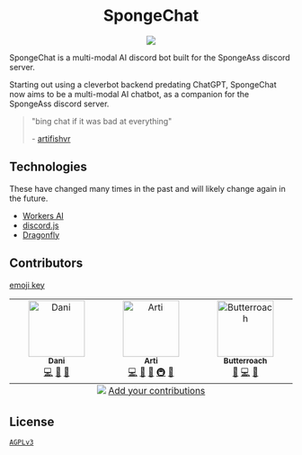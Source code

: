 <!-- markdownlint-disable -->
<h1 align="center">SpongeChat</h1>
<p align="center">
  <a href="https://skillicons.dev">
    <img src="https://skillicons.dev/icons?i=discordjs,cloudflare,bun" />
  </a>
</p>
<!-- markdownlint-restore -->
SpongeChat is a multi-modal AI discord bot built for the SpongeAss discord server.

Starting out using a cleverbot backend predating ChatGPT, SpongeChat now aims to be a multi-modal AI chatbot, as a companion for the SpongeAss discord server.

> "bing chat if it was bad at everything"
>
> \- [artifishvr](https://github.com/artifishvr)

## Technologies

These have changed many times in the past and will likely change again in the future.

- [Workers AI](https://ai.cloudflare.com/)
- [discord.js](https://discord.js.org)
- [Dragonfly](https://www.dragonflydb.io/)

## Contributors

[emoji key](https://allcontributors.org/docs/en/emoji-key)

<!-- ALL-CONTRIBUTORS-LIST:START - Do not remove or modify this section -->
<!-- prettier-ignore-start -->
<!-- markdownlint-disable -->
<table>
  <tbody>
    <tr>
      <td align="center" valign="top" width="14.28%"><a href="https://www.danny.works/"><img src="https://avatars.githubusercontent.com/u/28845225?v=4?s=100" width="100px;" alt="Dani"/><br /><sub><b>Dani</b></sub></a><br /><a href="https://github.com/spongedsc/SpongeChat/commits?author=daniwasonline" title="Code">💻</a> <a href="#ideas-daniwasonline" title="Ideas, Planning, & Feedback">🤔</a> <a href="https://github.com/spongedsc/SpongeChat/pulls?q=is%3Apr+reviewed-by%3Adaniwasonline" title="Reviewed Pull Requests">👀</a></td>
      <td align="center" valign="top" width="14.28%"><a href="https://github.com/artifishvr"><img src="https://avatars.githubusercontent.com/u/59352535?v=4?s=100" width="100px;" alt="Arti"/><br /><sub><b>Arti</b></sub></a><br /><a href="https://github.com/spongedsc/SpongeChat/commits?author=artifishvr" title="Code">💻</a> <a href="#ideas-artifishvr" title="Ideas, Planning, & Feedback">🤔</a> <a href="https://github.com/spongedsc/SpongeChat/pulls?q=is%3Apr+reviewed-by%3Aartifishvr" title="Reviewed Pull Requests">👀</a> <a href="#infra-artifishvr" title="Infrastructure (Hosting, Build-Tools, etc)">🚇</a> <a href="#design-artifishvr" title="Design">🎨</a></td>
      <td align="center" valign="top" width="14.28%"><a href="https://github.com/Butterroach"><img src="https://avatars.githubusercontent.com/u/111113093?v=4?s=100" width="100px;" alt="Butterroach"/><br /><sub><b>Butterroach</b></sub></a><br /><a href="https://github.com/spongedsc/SpongeChat/issues?q=author%3AButterroach" title="Bug reports">🐛</a> <a href="https://github.com/spongedsc/SpongeChat/commits?author=Butterroach" title="Code">💻</a> <a href="#ideas-Butterroach" title="Ideas, Planning, & Feedback">🤔</a></td>
    </tr>
  </tbody>
  <tfoot>
    <tr>
      <td align="center" size="13px" colspan="7">
        <img src="https://raw.githubusercontent.com/all-contributors/all-contributors-cli/1b8533af435da9854653492b1327a23a4dbd0a10/assets/logo-small.svg">
          <a href="https://all-contributors.js.org/docs/en/bot/usage">Add your contributions</a>
        </img>
      </td>
    </tr>
  </tfoot>
</table>

<!-- markdownlint-restore -->
<!-- prettier-ignore-end -->

<!-- ALL-CONTRIBUTORS-LIST:END -->

## License

[`AGPLv3`](https://choosealicense.com/licenses/agpl-3.0)
